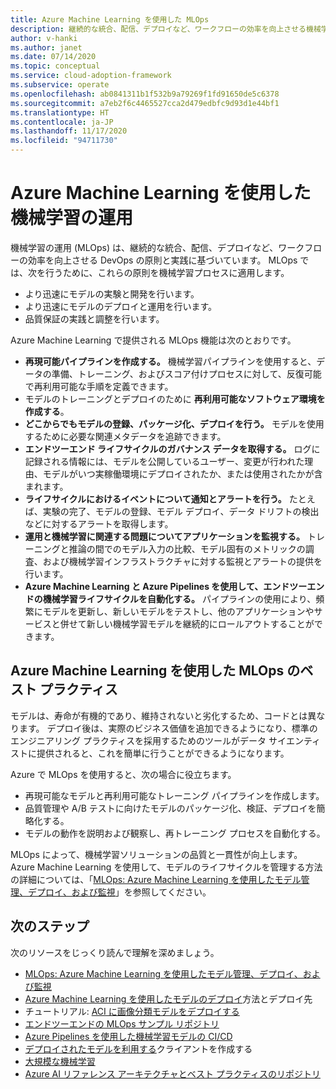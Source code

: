 ```yaml
---
title: Azure Machine Learning を使用した MLOps
description: 継続的な統合、配信、デプロイなど、ワークフローの効率を向上させる機械学習の運用 (MLOps) の原則と実践について説明します。
author: v-hanki
ms.author: janet
ms.date: 07/14/2020
ms.topic: conceptual
ms.service: cloud-adoption-framework
ms.subservice: operate
ms.openlocfilehash: ab0841311b1f532b9a79269f1fd91650de5c6378
ms.sourcegitcommit: a7eb2f6c4465527cca2d479edbfc9d93d1e44bf1
ms.translationtype: HT
ms.contentlocale: ja-JP
ms.lasthandoff: 11/17/2020
ms.locfileid: "94711730"
---
```

# <a name="machine-learning-operations-with-azure-machine-learning"></a>Azure Machine Learning を使用した機械学習の運用

機械学習の運用 (MLOps) は、継続的な統合、配信、デプロイなど、ワークフローの効率を向上させる DevOps の原則と実践に基づいています。 MLOps では、次を行うために、これらの原則を機械学習プロセスに適用します。

- より迅速にモデルの実験と開発を行います。
- より迅速にモデルのデプロイと運用を行います。
- 品質保証の実践と調整を行います。

Azure Machine Learning で提供される MLOps 機能は次のとおりです。

- **再現可能パイプラインを作成する。** 機械学習パイプラインを使用すると、データの準備、トレーニング、およびスコア付けプロセスに対して、反復可能で再利用可能な手順を定義できます。
- モデルのトレーニングとデプロイのために **再利用可能なソフトウェア環境を作成する**。
- **どこからでもモデルの登録、パッケージ化、デプロイを行う。** モデルを使用するために必要な関連メタデータを追跡できます。
- **エンドツーエンド ライフサイクルのガバナンス データを取得する。** ログに記録される情報には、モデルを公開しているユーザー、変更が行われた理由、モデルがいつ実稼働環境にデプロイされたか、または使用されたかが含まれます。
- **ライフサイクルにおけるイベントについて通知とアラートを行う。** たとえば、実験の完了、モデルの登録、モデル デプロイ、データ ドリフトの検出などに対するアラートを取得します。
- **運用と機械学習に関連する問題についてアプリケーションを監視する。** トレーニングと推論の間でのモデル入力の比較、モデル固有のメトリックの調査、および機械学習インフラストラクチャに対する監視とアラートの提供を行います。
- **Azure Machine Learning と Azure Pipelines を使用して、エンドツーエンドの機械学習ライフサイクルを自動化する。** パイプラインの使用により、頻繁にモデルを更新し、新しいモデルをテストし、他のアプリケーションやサービスと併せて新しい機械学習モデルを継続的にロールアウトすることができます。

## <a name="best-practices-for-mlops-with-azure-machine-learning"></a>Azure Machine Learning を使用した MLOps のベスト プラクティス

モデルは、寿命が有機的であり、維持されないと劣化するため、コードとは異なります。 デプロイ後は、実際のビジネス価値を追加できるようになり、標準のエンジニアリング プラクティスを採用するためのツールがデータ サイエンティストに提供されると、これを簡単に行うことができるようになります。

Azure で MLOps を使用すると、次の場合に役立ちます。

- 再現可能なモデルと再利用可能なトレーニング パイプラインを作成します。
- 品質管理や A/B テストに向けたモデルのパッケージ化、検証、デプロイを簡略化する。
- モデルの動作を説明および観察し、再トレーニング プロセスを自動化する。

MLOps によって、機械学習ソリューションの品質と一貫性が向上します。 Azure Machine Learning を使用して、モデルのライフサイクルを管理する方法の詳細については、「[MLOps: Azure Machine Learning を使用したモデル管理、デプロイ、および監視](/azure/machine-learning/concept-model-management-and-deployment)」を参照してください。

## <a name="next-steps"></a>次のステップ

次のリソースをじっくり読んで理解を深めましょう。

- [MLOps: Azure Machine Learning を使用したモデル管理、デプロイ、および監視](/azure/machine-learning/concept-model-management-and-deployment)
- [Azure Machine Learning を使用したモデルのデプロイ](/azure/machine-learning/how-to-deploy-and-where)方法とデプロイ先
- チュートリアル: [ACI に画像分類モデルをデプロイする](/azure/machine-learning/tutorial-deploy-models-with-aml)
- [エンドツーエンドの MLOps サンプル リポジトリ](https://github.com/microsoft/MLOps)
- [Azure Pipelines を使用した機械学習モデルの CI/CD](/azure/devops/pipelines/targets/azure-machine-learning?tabs=yaml&view=azure-devops)
- [デプロイされたモデルを利用する](/azure/machine-learning/how-to-consume-web-service)クライアントを作成する
- [大規模な機械学習](/azure/architecture/data-guide/big-data/machine-learning-at-scale)
- [Azure AI リファレンス アーキテクチャとベスト プラクティスのリポジトリ](https://github.com/microsoft/AI)
